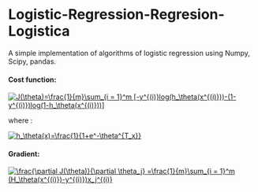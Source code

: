 # Logistic-Regression-Regresion-Logistica
A simple implementation of algorithms of logistic regression  using Numpy, Scipy, pandas.
#### Cost function: 

<a href="https://www.codecogs.com/eqnedit.php?latex=J(\theta)=\frac{1}{m}\sum_{i&space;=&space;1}^m&space;[-y^{(i)}log(h_\theta(x^{(i)}))-(1-y^{(i)})log(1-h_\theta(x^{(i)}))]" target="_blank"><img src="https://latex.codecogs.com/gif.latex?J(\theta)=\frac{1}{m}\sum_{i&space;=&space;1}^m&space;[-y^{(i)}log(h_\theta(x^{(i)}))-(1-y^{(i)})log(1-h_\theta(x^{(i)}))]" title="J(\theta)=\frac{1}{m}\sum_{i = 1}^m [-y^{(i)}log(h_\theta(x^{(i)}))-(1-y^{(i)})log(1-h_\theta(x^{(i)}))]" /></a>

where : 

<a href="https://www.codecogs.com/eqnedit.php?latex=h_\theta(x)=\frac{1}{1&plus;e^-\theta^{T_x}}" target="_blank"><img src="https://latex.codecogs.com/gif.latex?h_\theta(x)=\frac{1}{1&plus;e^-\theta^{T_x}}" title="h_\theta(x)=\frac{1}{1+e^-\theta^{T_x}}" /></a>

#### Gradient: 

<a href="https://www.codecogs.com/eqnedit.php?latex=\frac{\partial&space;J(\theta)}{\partial&space;\theta_j}&space;=\frac{1}{m}\sum_{i&space;=&space;1}^m&space;(H_\theta(x^{(i)})-y^{(i)})x_j^{(i)}" target="_blank"><img src="https://latex.codecogs.com/gif.latex?\frac{\partial&space;J(\theta)}{\partial&space;\theta_j}&space;=\frac{1}{m}\sum_{i&space;=&space;1}^m&space;(H_\theta(x^{(i)})-y^{(i)})x_j^{(i)}" title="\frac{\partial J(\theta)}{\partial \theta_j} =\frac{1}{m}\sum_{i = 1}^m (H_\theta(x^{(i)})-y^{(i)})x_j^{(i)}" /></a>

